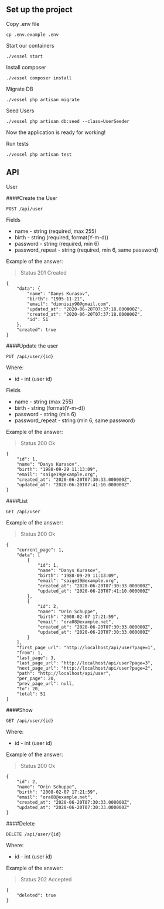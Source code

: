 
## Set up the project

Copy .env file
```
cp .env.example .env
```

Start our containers
```
./vessel start
```

Install composer
```
./vessel composer install
```

Migrate DB
```
./vessel php artisan migrate
```

Seed Users
```
./vessel php artisan db:seed --class=UserSeeder
```

Now the application is ready for working!

Run tests
```
./vessel php artisan test
```


## API

User

####Create the User
```
POST /api/user
```
Fields 
- name - string (required, max 255)
- birth - string (required, format(Y-m-d))
- password - string (required, min 6)
- password_repeat - string (required, min 6, same password)

Example of the answer:

> Status 201 Created
```
{
    "data": {
        "name": "Danys Kurasov",
        "birth": "1995-11-21",
        "email": "dionisiy90@gmail.com",
        "updated_at": "2020-06-20T07:37:18.000000Z",
        "created_at": "2020-06-20T07:37:18.000000Z",
        "id": 51
    },
    "created": true
}
```


####Update the user
```
PUT /api/user/{id}
```
Where:
- id - int (user id) 

Fields 
- name - string (max 255)
- birth - string (format(Y-m-d))
- password - string (min 6)
- password_repeat - string (min 6, same password)

Example of the answer:

> Status 200 Ok
```
{
    "id": 1,
    "name": "Danys Kurasov",
    "birth": "1988-09-29 11:13:09",
    "email": "saige19@example.org",
    "created_at": "2020-06-20T07:30:33.000000Z",
    "updated_at": "2020-06-20T07:41:10.000000Z"
}
```


####List
```
GET /api/user
```
Example of the answer:

> Status 200 Ok
```
{
    "current_page": 1,
    "data": [
        {
            "id": 1,
            "name": "Danys Kurasov",
            "birth": "1988-09-29 11:13:09",
            "email": "saige19@example.org",
            "created_at": "2020-06-20T07:30:33.000000Z",
            "updated_at": "2020-06-20T07:41:10.000000Z"
        },
        {
            "id": 2,
            "name": "Orin Schuppe",
            "birth": "2008-02-07 17:21:59",
            "email": "ora08@example.net",
            "created_at": "2020-06-20T07:30:33.000000Z",
            "updated_at": "2020-06-20T07:30:33.000000Z"
        }
    ],
    "first_page_url": "http://localhost/api/user?page=1",
    "from": 1,
    "last_page": 3,
    "last_page_url": "http://localhost/api/user?page=3",
    "next_page_url": "http://localhost/api/user?page=2",
    "path": "http://localhost/api/user",
    "per_page": 20,
    "prev_page_url": null,
    "to": 20,
    "total": 51
}
```


####Show
```
GET /api/user/{id}
```
Where:
- id - int (user id) 

Example of the answer:

> Status 200 Ok
```
{
    "id": 2,
    "name": "Orin Schuppe",
    "birth": "2008-02-07 17:21:59",
    "email": "ora08@example.net",
    "created_at": "2020-06-20T07:30:33.000000Z",
    "updated_at": "2020-06-20T07:30:33.000000Z"
}
```

####Delete
```
DELETE /api/user/{id}
```
Where:
- id - int (user id) 

Example of the answer:

> Status 202 Accepted
```
{
    "deleted": true
}
```
